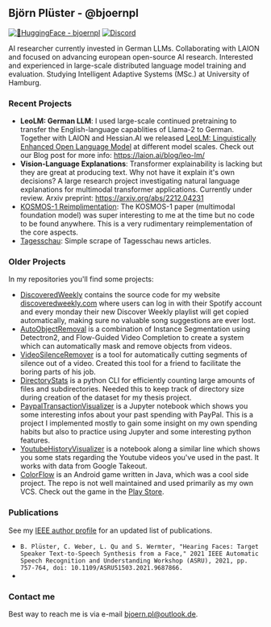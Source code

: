 ## Björn Plüster - @bjoernpl
[![🤗HuggingFace - bjoernpl](https://img.shields.io/badge/🤗HuggingFace-bjoernpl-yellow?style=for-the-badge)](https://huggingface.co/bjoernp) [![Discord](https://img.shields.io/badge/@bjoernp-%235865F2.svg?style=for-the-badge&logo=discord&logoColor=white)](https://discordapp.com/users/bjoernp)

AI researcher currently invested in German LLMs. Collaborating with LAION and focused on advancing european open-source AI research. Interested and experienced in large-scale distributed language model training and evaluation. Studying Intelligent Adaptive Systems (MSc.) at University of Hamburg.

### Recent Projects
- **LeoLM: German LLM**: I used large-scale continued pretraining to transfer the English-language capablities of Llama-2 to German. Together with LAION and Hessian.AI we released [LeoLM: Linguistically Enhanced Open Language Model](https://huggingface.co/LeoLM) at different model scales. Check out our Blog post for more info: https://laion.ai/blog/leo-lm/
- **Vision-Language Explanations**: Transformer explainability is lacking but they are great at producing text. Why not have it explain it's own decisions? A large research project investigating natural language explanations for multimodal transformer applications. Currently under review. Arxiv preprint: https://arxiv.org/abs/2212.04231
- [KOSMOS-1 Reimplimentation](https://github.com/bjoernpl/KOSMOS_reimplementation): The KOSMOS-1 paper (multimodal foundation model) was super interesting to me at the time but no code to be found anywhere. This is a very rudimentary reimplementation of the core aspects.
- [Tagesschau](https://github.com/bjoernpl/tagesschau): Simple scrape of Tagesschau news articles.

### Older Projects
In my repositories you'll find some projects:
- [DiscoveredWeekly](https://github.com/bjoernpl/DiscoveredWeekly) contains the source code for my website [discoveredweekly.com](https://discoveredweekly.com) where users can log in with their Spotify account and every monday their new Discover Weekly playlist will get copied automatically, making sure no valuable song suggestions are ever lost.
- [AutoObjectRemoval](https://github.com/bjoernpl/AutoObjectRemoval) is a combination of Instance Segmentation using
Detectron2, and Flow-Guided Video Completion to create a system which can automatically mask and remove objects
from videos.
- [VideoSilenceRemover](https://github.com/bjoernpl/VideoSilenceRemover) is a tool for automatically cutting segments of silence out of
a video. Created this tool for a friend to facilitate the boring parts of his job.
- [DirectoryStats](https://github.com/bjoernpl/DirectoryStats) is a python CLI for efficiently counting large amounts of
files and subdirectories. Needed this to keep track of directory size during creation of the dataset for my thesis project.
- [PaypalTransactionVisualizer](https://github.com/bjoernpl/PaypalTransactionVisualizer) is a Jupyter notebook
which shows you some interesting infos about your past spending with PayPal. This is a project I implemented mostly
to gain some insight on my own spending habits but also to practice using Jupyter and some interesting python features.
- [YoutubeHistoryVisualizer](https://github.com/bjoernpl/YoutubeHistoryVisualizer) is a notebook along a similar line
which shows you some stats regarding the Youtube videos you've used in the past. It works with data from Google Takeout.
- [ColorFlow](https://github.com/bjoernpl/ColorFlow) is an Android game written in Java, which was a cool side project.
The repo is not well maintained and used primarily as my own VCS. Check out the game in the 
[Play Store](https://play.google.com/store/apps/details?id=com.bnpgames.android.colorflow).

### Publications
See my [IEEE author profile](https://ieeexplore.ieee.org/author/37089286467) for an updated list of publications.

- ```B. Plüster, C. Weber, L. Qu and S. Wermter, "Hearing Faces: Target Speaker Text-to-Speech Synthesis from a Face," 2021 IEEE Automatic Speech Recognition and Understanding Workshop (ASRU), 2021, pp. 757-764, doi: 10.1109/ASRU51503.2021.9687866.```
- 
### Contact me
Best way to reach me is via e-mail [bjoern.pl@outlook.de](mailto://bjoern.pl@outlook.de). 
